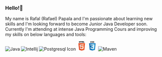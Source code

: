 ### Hello!👋

My name is Rafal (Rafael) Papala and I'm passionate about learning new skills and I'm looking forward to become Junior Java Developer soon.
Currently I'm attending at intense Java Programming Cours and improving my skills on below languages and tools:

<p>
  <img src="https://cdn.iconscout.com/icon/free/png-256/java-43-569305.png"
       srcset="https://cdn.iconscout.com/icon/free/png-512/java-43-569305.png 2x" 
       alt="Java" 
       width="30"/>
  <img src="https://icons.iconarchive.com/icons/alecive/flatwoken/96/Apps-Intellij-icon.png"
       srcset="https://icons.iconarchive.com/icons/alecive/flatwoken/96/Apps-Intellij-icon.png 2x"
       alt="Intellij"
       width="30"/>
  <img src="https://cdn.iconscout.com/icon/free/png-256/postgresql-5-569524.png" 
       srcset="https://cdn.iconscout.com/icon/free/png-512/postgresql-5-569524.png 2x" 
       alt="Postgresql Icon" 
       width="30" />
  <img src="https://raw.githubusercontent.com/github/explore/80688e429a7d4ef2fca1e82350fe8e3517d3494d/topics/html/html.png"
       srcset="https://raw.githubusercontent.com/github/explore/80688e429a7d4ef2fca1e82350fe8e3517d3494d/topics/html/html.png x2" 
       alt="HTML5" 
       width="30px"/>
  <img src="https://raw.githubusercontent.com/github/explore/80688e429a7d4ef2fca1e82350fe8e3517d3494d/topics/css/css.png"
       srcset="https://raw.githubusercontent.com/github/explore/80688e429a7d4ef2fca1e82350fe8e3517d3494d/topics/css/css.png x2" 
       alt="CSS3" 
       width="30px"/>
  <img src="https://maven.apache.org/images/maven-logo-black-on-white.png"
       srcset="https://maven.apache.org/images/maven-logo-black-on-white.png x2"
       alt="Maven"
       width="100px"/>
</p>

<!--
**PapaZouk/PapaZouk** is a ✨ _special_ ✨ repository because its `README.md` (this file) appears on your GitHub profile.

Here are some ideas to get you started:

- 🔭 I’m currently working on ...
- 🌱 I’m currently learning ...
- 👯 I’m looking to collaborate on ...
- 🤔 I’m looking for help with ...
- 💬 Ask me about ...
- 📫 How to reach me: ...
- 😄 Pronouns: ...
- ⚡ Fun fact: ...
-->
